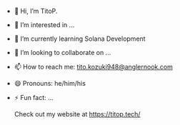 - 👋 Hi, I’m TitoP. 
- 👀 I’m interested in ...
- 🌱 I’m currently learning Solana Development
- 💞️ I’m looking to collaborate on ...
- 📫 How to reach me: tito.kozuki948@anglernook.com
- 😄 Pronouns: he/him/his
- ⚡ Fun fact: ...

  Check out my website at https://titop.tech/ 

<!---
titoP-kozuki/titoP-kozuki is a ✨ special ✨ repository because its `README.md` (this file) appears on your GitHub profile.
You can click the Preview link to take a look at your changes.
--->
